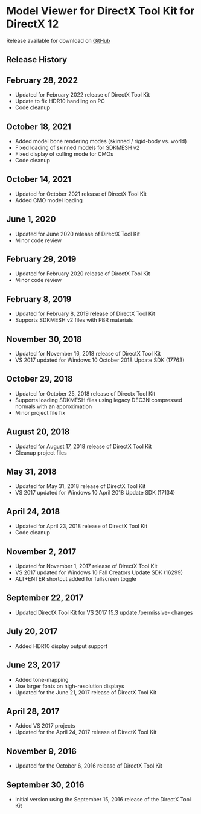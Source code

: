 # Model Viewer for DirectX Tool Kit for DirectX 12

Release available for download on [GitHub](https://github.com/walbourn/directxtk12modelviewer/releases)

## Release History

## **February 28, 2022**
* Updated for February 2022 release of DirectX Tool Kit
* Update to fix HDR10 handling on PC
* Code cleanup

## October 18, 2021
* Added model bone rendering modes (skinned / rigid-body vs. world)
* Fixed loading of skinned models for SDKMESH v2
* Fixed display of culling mode for CMOs
* Code cleanup

## October 14, 2021
* Updated for October 2021 release of DirectX Tool Kit
* Added CMO model loading

## June 1, 2020
* Updated for June 2020 release of DirectX Tool Kit
* Minor code review

## February 29, 2019
* Updated for February 2020 release of DirectX Tool Kit
* Minor code review

## February 8, 2019
* Updated for February 8, 2019 release of DirectX Tool Kit
* Supports SDKMESH v2 files with PBR materials

## November 30, 2018
* Updated for November 16, 2018 release of DirectX Tool Kit
* VS 2017 updated for Windows 10 October 2018 Update SDK (17763)

## October 29, 2018
* Updated for October 25, 2018 release of Directx Tool Kit
* Supports loading SDKMESH files using legacy DEC3N compressed normals with an approximation
* Minor project file fix

## August 20, 2018
* Updated for August 17, 2018 release of DirectX Tool Kit
* Cleanup project files

## May 31, 2018
* Updated for May 31, 2018 release of DirectX Tool Kit
* VS 2017 updated for Windows 10 April 2018 Update SDK (17134)

## April 24, 2018
* Updated for April 23, 2018 release of DirectX Tool Kit
* Code cleanup

## November 2, 2017
* Updated for November 1, 2017 release of DirectX Tool Kit
* VS 2017 updated for Windows 10 Fall Creators Update SDK (16299)
* ALT+ENTER shortcut added for fullscreen toggle

## September 22, 2017
* Updated DirectX Tool Kit for VS 2017 15.3 update /permissive- changes

## July 20, 2017
* Added HDR10 display output support

## June 23, 2017
* Added tone-mapping
* Use larger fonts on high-resolution displays
* Updated for the June 21, 2017 release of DirectX Tool Kit

## April 28, 2017
* Added VS 2017 projects
* Updated for the April 24, 2017 release of DirectX Tool Kit

## November 9, 2016
* Updated for the October 6, 2016 release of DirectX Tool Kit

## September 30, 2016
* Initial version using the September 15, 2016 release of the DirectX Tool Kit
